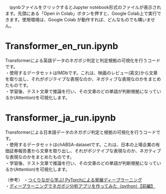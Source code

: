 　ipynbファイルをクリックするとJupyter notebook形式のファイルが表示されます。先頭にある「Open in Colab」ボタンを押すと、Google Colab上で実行できます。使用環境は、Google Colab が動作すれば、どんなものでも構いません。
 
 # Transformer_en_run.ipynb
 Transformerによる英語データのネガポジ判定と判定根拠の可視化を行うコードです。\
 ・使用するデータセットはIMDbです。これは、映画のレビュー(英文)から文章を取り出し、それがポジテイブな表現なのか、ネガティブな表現なのかをまとめたものです。\
 ・学習後、テスト文章で推論を行い、その文章のどの単語が判断根拠になっているか(Attention)を可視化します。
 
 # Transformer_ja_run.ipynb
 Transformerによる日本語データのネガポジ判定と根拠の可視化を行うコードです。\
 ・使用するデータセットはchABSA-datasetです。これは、日本の上場企業の有価証券報告書から文章を取り出し、それがポジテイブな表現なのか、ネガティブな表現なのかをまとめたものです。\
 ・学習後、テスト文章で推論を行い、その文章のどの単語が判断根拠になっているか(Attention)を可視化します。

（参考）
・[つくりながら学ぶ! PyTorchによる発展ディープラーニング](https://github.com/YutaroOgawa/pytorch_advanced)\
・[ディープラーニングでネガポジ分析アプリを作ってみた（python）【前編】](https://sinyblog.com/deaplearning/transformer_001/)
